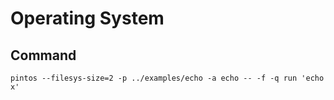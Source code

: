# Operating System

## Command

```shell
pintos --filesys-size=2 -p ../examples/echo -a echo -- -f -q run 'echo x'
```
